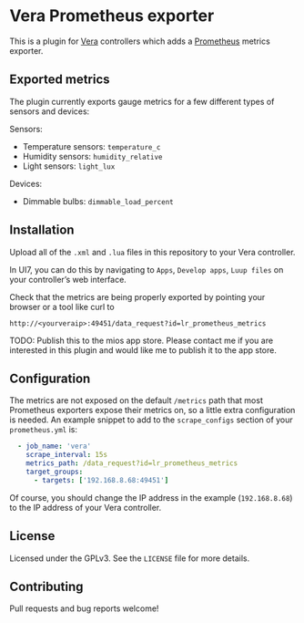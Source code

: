 # Vera Prometheus exporter

This is a plugin for [Vera][1] controllers which adds a [Prometheus][2] metrics
exporter.

[1]: http://getvera.com/
[2]: https://prometheus.io/

## Exported metrics

The plugin currently exports gauge metrics for a few different types of
sensors and devices:

Sensors:

 - Temperature sensors: `temperature_c`
 - Humidity sensors: `humidity_relative`
 - Light sensors: `light_lux`

Devices:

 - Dimmable bulbs: `dimmable_load_percent`

## Installation

Upload all of the `.xml` and `.lua` files in this repository to your Vera
controller.

In UI7, you can do this by navigating to `Apps`, `Develop apps`, `Luup files`
on your controller’s web interface.

Check that the metrics are being properly exported by pointing your browser or
a tool like curl to

```
http://<yourveraip>:49451/data_request?id=lr_prometheus_metrics
```

TODO: Publish this to the mios app store. Please contact me if you are
interested in this plugin and would like me to publish it to the app store.

## Configuration

The metrics are not exposed on the default `/metrics` path that most
Prometheus exporters expose their metrics on, so a little extra configuration
is needed. An example snippet to add to the `scrape_configs` section of your
`prometheus.yml` is:

```yaml
  - job_name: 'vera'
    scrape_interval: 15s
    metrics_path: /data_request?id=lr_prometheus_metrics
    target_groups:
      - targets: ['192.168.8.68:49451']
```

Of course, you should change the IP address in the example (`192.168.8.68`) to
the IP address of your Vera controller.

## License

Licensed under the GPLv3. See the `LICENSE` file for more details.

## Contributing

Pull requests and bug reports welcome!
